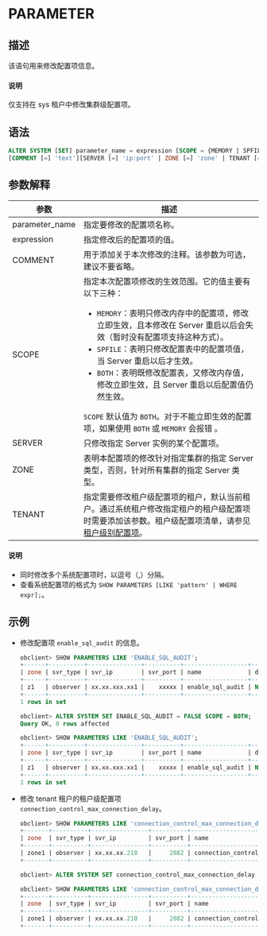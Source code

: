 # PARAMETER

## 描述

该语句用来修改配置项信息。

  <main id="notice" type='explain'>
    <h4>说明</h4>
    <p>仅支持在 sys 租户中修改集群级配置项。</p>
  </main>

## 语法

```sql
ALTER SYSTEM [SET] parameter_name = expression [SCOPE = {MEMORY | SPFILE | BOTH}] 
[COMMENT [=] 'text'][SERVER [=] 'ip:port' | ZONE [=] 'zone' | TENANT [=] 'tenant'];
```

## 参数解释

|     **参数**    |     **描述**         |
|----------------|-----------------------|
| parameter_name | 指定要修改的配置项名称。    |
| expression     | 指定修改后的配置项的值。   |
| COMMENT        | 用于添加关于本次修改的注释。该参数为可选，建议不要省略。   |
| SCOPE          | 指定本次配置项修改的生效范围。它的值主要有以下三种： <ul><li> `MEMORY`：表明只修改内存中的配置项，修改立即生效，且本修改在 Server 重启以后会失效（暂时没有配置项支持这种方式）。</li>   <li> `SPFILE`：表明只修改配置表中的配置项值，当 Server 重启以后才生效。</li>   <li> `BOTH`：表明既修改配置表，又修改内存值，修改立即生效，且 Server 重启以后配置值仍然生效。</li> </ul>   `SCOPE` 默认值为 `BOTH`。对于不能立即生效的配置项，如果使用 `BOTH` 或 `MEMORY` 会报错 。 |
| SERVER         | 只修改指定 Server 实例的某个配置项。      |
| ZONE           | 表明本配置项的修改针对指定集群的指定 Server 类型，否则，针对所有集群的指定 Server 类型。    |
| TENANT         | 指定需要修改租户级配置项的租户，默认当前租户。通过系统租户修改指定租户的租户级配置项时需要添加该参数。租户级配置项清单，请参见 [租户级别配置项](../../../../8.configuration-items-and-system-variables/1.system-configuration-items/2.system-configuration-items-overview-list.md)。  |

  <main id="notice" type='explain'>
    <h4>说明</h4>
    <ul>
    <li>同时修改多个系统配置项时，以逗号（,）分隔。</li>
    <li>查看系统配置项的格式为 <code>SHOW PARAMETERS [LIKE 'pattern' | WHERE expr];</code>。</li>
    </ul>
  </main>

## 示例

* 修改配置项 `enable_sql_audit` 的信息。

  ```sql
  obclient> SHOW PARAMETERS LIKE 'ENABLE_SQL_AUDIT';
  +------+----------+---------------+----------+------------------+-----------+-------+---------------------------------------------------------------------------------------------------------------+----------+---------+---------+-------------------+
  | zone | svr_type | svr_ip        | svr_port | name             | data_type | value | info                                                                                                          | section  | scope   | source  | edit_level        |
  +------+----------+---------------+----------+------------------+-----------+-------+---------------------------------------------------------------------------------------------------------------+----------+---------+---------+-------------------+
  | z1   | observer | xx.xx.xxx.xx1 |    xxxxx | enable_sql_audit | NULL      | True  | specifies whether SQL audit is turned on. The default value is TRUE. Value: TRUE: turned on FALSE: turned off | OBSERVER | CLUSTER | DEFAULT | DYNAMIC_EFFECTIVE |
  +------+----------+---------------+----------+------------------+-----------+-------+---------------------------------------------------------------------------------------------------------------+----------+---------+---------+-------------------+
  1 rows in set

  obclient> ALTER SYSTEM SET ENABLE_SQL_AUDIT = FALSE SCOPE = BOTH;
  Query OK, 0 rows affected

  obclient> SHOW PARAMETERS LIKE 'ENABLE_SQL_AUDIT';
  +------+----------+---------------+----------+------------------+-----------+-------+---------------------------------------------------------------------------------------------------------------+----------+---------+---------+-------------------+
  | zone | svr_type | svr_ip        | svr_port | name             | data_type | value | info                                                                                                          | section  | scope   | source  | edit_level        |
  +------+----------+---------------+----------+------------------+-----------+-------+---------------------------------------------------------------------------------------------------------------+----------+---------+---------+-------------------+
  | z1   | observer | xx.xx.xxx.xx1 |    xxxxx | enable_sql_audit | NULL      | False | specifies whether SQL audit is turned on. The default value is TRUE. Value: TRUE: turned on FALSE: turned off | OBSERVER | CLUSTER | DEFAULT | DYNAMIC_EFFECTIVE |
  +------+----------+---------------+----------+------------------+-----------+-------+---------------------------------------------------------------------------------------------------------------+----------+---------+---------+-------------------+
  1 rows in set
  ```

* 修改 tenant 租户的租户级配置项 `connection_control_max_connection_delay`。

  ```sql
  obclient> SHOW PARAMETERS LIKE 'connection_control_max_connection_delay' TENANT = 'tenant';
  +-------+----------+----------------+----------+-----------------------------------------+-----------+------------+--------------------------------------------------------------------------------------------------------------------------------------------------------------+----------+--------+---------+-------------------+
  | zone  | svr_type | svr_ip         | svr_port | name                                    | data_type | value      | info                                                                                                                                                         | section  | scope  | source  | edit_level        |
  +-------+----------+----------------+----------+-----------------------------------------+-----------+------------+--------------------------------------------------------------------------------------------------------------------------------------------------------------+----------+--------+---------+-------------------+
  | zone1 | observer | xx.xx.xx.218   |     2882 | connection_control_max_connection_delay | NULL      | 2147483647 | The maximum delay in milliseconds for server response to failed connection attempts, if connection_control_failed_connections_threshold is greater than zero | OBSERVER | TENANT | DEFAULT | DYNAMIC_EFFECTIVE |
  +-------+----------+----------------+----------+-----------------------------------------+-----------+------------+--------------------------------------------------------------------------------------------------------------------------------------------------------------+----------+--------+---------+-------------------+

  obclient> ALTER SYSTEM SET connection_control_max_connection_delay = 2147483646 TENANT = 'tenant';
  
  obclient> SHOW PARAMETERS LIKE 'connection_control_max_connection_delay' TENANT = 'tenant';
  +-------+----------+----------------+----------+-----------------------------------------+-----------+------------+--------------------------------------------------------------------------------------------------------------------------------------------------------------+----------+--------+---------+-------------------+
  | zone  | svr_type | svr_ip         | svr_port | name                                    | data_type | value      | info                                                                                                                                                         | section  | scope  | source  | edit_level        |
  +-------+----------+----------------+----------+-----------------------------------------+-----------+------------+--------------------------------------------------------------------------------------------------------------------------------------------------------------+----------+--------+---------+-------------------+
  | zone1 | observer | xx.xx.xx.218   |     2882 | connection_control_max_connection_delay | NULL      | 2147483646 | The maximum delay in milliseconds for server response to failed connection attempts, if connection_control_failed_connections_threshold is greater than zero | OBSERVER | TENANT | DEFAULT | DYNAMIC_EFFECTIVE |
  +-------+----------+----------------+----------+-----------------------------------------+-----------+------------+--------------------------------------------------------------------------------------------------------------------------------------------------------------+----------+--------+---------+-------------------+
  ```